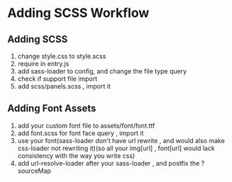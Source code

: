 # Adding SCSS Workflow

## Adding SCSS
1. change style.css to style.scss
2. require in entry.js
3. add sass-loader to config, and change the file type query
4. check if support file import
5. add scss/panels.scss , import it

## Adding Font Assets
1. add your custom font file to assets/font/font.ttf
2. add font.scss for font face query , import it
3. use your font(sass-loader don't have url rewrite , and would also make css-loader not rewriting it)(so all your img[url] , font[url] would lack consistency with the way you write css)
4. add url-resolve-loader after your sass-loader , and postfix the ?sourceMap
